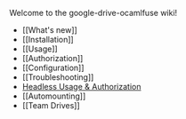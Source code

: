 Welcome to the google-drive-ocamlfuse wiki!

* [[What's new]]
* [[Installation]]
* [[Usage]]
* [[Authorization]]
* [[Configuration]]
* [[Troubleshooting]]
* [Headless Usage & Authorization](https://github.com/astrada/google-drive-ocamlfuse/wiki/Headless-Usage-&-Authorization)
* [[Automounting]]
* [[Team Drives]]